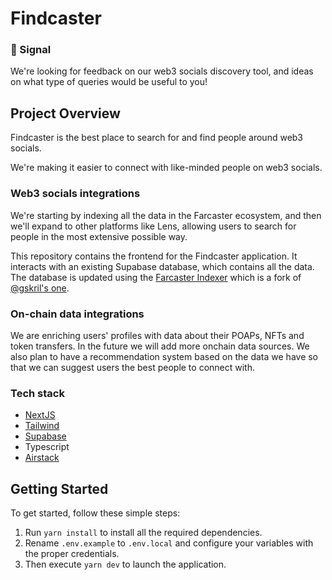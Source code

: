 # Findcaster

### 🦇 Signal

We're looking for feedback on our web3 socials discovery tool, and ideas on what type of queries would be useful to you!

## Project Overview

Findcaster is the best place to search for and find people around web3 socials.

We're making it easier to connect with like-minded people on web3 socials.

### Web3 socials integrations

We're starting by indexing all the data in the Farcaster ecosystem, and then we'll expand to other platforms like Lens,
allowing users to search for people in the most extensive possible way.

This repository contains the frontend for the Findcaster application. It interacts with an existing Supabase database,
which contains all the data. The database is updated using
the [Farcaster Indexer](https://github.com/limone-eth/farcaster-indexer) which is a fork of [@gskril's one](https://github.com/gskril/farcaster-indexer).

### On-chain data integrations

We are enriching users' profiles with data about their POAPs, NFTs and token transfers. In the future we will add more onchain data sources. We also plan to have a recommendation system based on the data we have so that we can suggest users the best
people to connect with.

### Tech stack

- [NextJS](https://nextjs.org/)
- [Tailwind](https://tailwindcss.com/)
- [Supabase](https://supabase.com/)
- Typescript
- [Airstack](https://airstack.xyz/)

## Getting Started

To get started, follow these simple steps:

1. Run `yarn install` to install all the required dependencies.
2. Rename `.env.example` to `.env.local` and configure your variables with the proper credentials.
3. Then execute `yarn dev` to launch the application.
